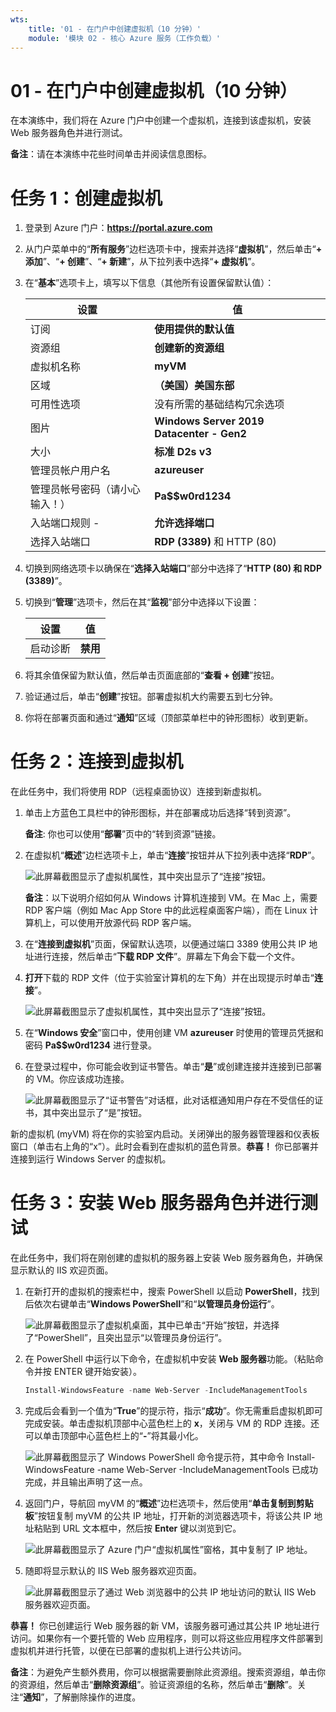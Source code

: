 ```yaml
---
wts:
    title: '01 - 在门户中创建虚拟机（10 分钟）'
    module: '模块 02 - 核心 Azure 服务（工作负载）'
---
```

# 01 - 在门户中创建虚拟机（10 分钟）

在本演练中，我们将在 Azure 门户中创建一个虚拟机，连接到该虚拟机，安装 Web 服务器角色并进行测试。 

**备注**：请在本演练中花些时间单击并阅读信息图标。 

# 任务 1：创建虚拟机 
1. 登录到 Azure 门户：**https://portal.azure.com**

3. 从门户菜单中的“**所有服务**”边栏选项卡中，搜索并选择“**虚拟机**”，然后单击“**+ 添加**”、“**+ 创建**”、“**+ 新建**”，从下拉列表中选择“**+ 虚拟机**”。

4. 在“**基本**”选项卡上，填写以下信息（其他所有设置保留默认值）：

    | 设置 | 值 |
    |  -- | -- |
    | 订阅 | **使用提供的默认值** |
    | 资源组 | **创建新的资源组** |
    | 虚拟机名称 | **myVM** |
    | 区域 | **（美国）美国东部**|
    | 可用性选项 | 没有所需的基础结构冗余选项|
    | 图片 | **Windows Server 2019 Datacenter - Gen2**|
    | 大小 | **标准 D2s v3**|
    | 管理员帐户用户名 | **azureuser** |
    | 管理员帐号密码（请小心输入！） | **Pa$$w0rd1234**|
    | 入站端口规则 - | **允许选择端口**|
    | 选择入站端口 | **RDP (3389)** 和 HTTP (80)| 

5. 切换到网络选项卡以确保在“**选择入站端口**”部分中选择了“**HTTP (80) 和 RDP (3389)**”。

6. 切换到“**管理**”选项卡，然后在其“**监视**”部分中选择以下设置：

    | 设置 | 值 |
    | -- | -- |
    | 启动诊断 | **禁用**|

7. 将其余值保留为默认值，然后单击页面底部的“**查看 + 创建**”按钮。

8. 验证通过后，单击“**创建**”按钮。部署虚拟机大约需要五到七分钟。

9. 你将在部署页面和通过“**通知**”区域（顶部菜单栏中的钟形图标）收到更新。

# 任务 2：连接到虚拟机

在此任务中，我们将使用 RDP（远程桌面协议）连接到新虚拟机。 

1. 单击上方蓝色工具栏中的钟形图标，并在部署成功后选择“转到资源”。 

    **备注**: 你也可以使用“**部署**”页中的“转到资源”链接。 

2. 在虚拟机“**概述**”边栏选项卡上，单击“**连接**”按钮并从下拉列表中选择“**RDP**”。

    ![此屏幕截图显示了虚拟机属性，其中突出显示了“连接”按钮。](../images/0101.png)

    **备注**：以下说明介绍如何从 Windows 计算机连接到 VM。在 Mac 上，需要 RDP 客户端（例如 Mac App Store 中的此远程桌面客户端），而在 Linux 计算机上，可以使用开放源代码 RDP 客户端。

2. 在“**连接到虚拟机**”页面，保留默认选项，以便通过端口 3389 使用公共 IP 地址进行连接，然后单击“**下载 RDP 文件**”。屏幕左下角会下载一个文件。

3. **打开**下载的 RDP 文件（位于实验室计算机的左下角）并在出现提示时单击“**连接**”。 

    ![此屏幕截图显示了虚拟机属性，其中突出显示了“连接”按钮。](../images/0102.png)

4. 在“**Windows 安全**”窗口中，使用创建 VM **azureuser** 时使用的管理员凭据和密码 **Pa$$w0rd1234** 进行登录。 

5. 在登录过程中，你可能会收到证书警告。单击“**是**”或创建连接并连接到已部署的 VM。你应该成功连接。

    ![此屏幕截图显示了“证书警告”对话框，此对话框通知用户存在不受信任的证书，其中突出显示了“是”按钮。](../images/0104.png)

新的虚拟机 (myVM) 将在你的实验室内启动。关闭弹出的服务器管理器和仪表板窗口（单击右上角的“x”）。此时会看到在虚拟机的蓝色背景。**恭喜！** 你已部署并连接到运行 Windows Server 的虚拟机。 

# 任务 3：安装 Web 服务器角色并进行测试

在此任务中，我们将在刚创建的虚拟机的服务器上安装 Web 服务器角色，并确保显示默认的 IIS 欢迎页面。 

1. 在新打开的虚拟机的搜索栏中，搜索 PowerShell 以启动 **PowerShell**，找到后依次右键单击“**Windows PowerShell**”和“**以管理员身份运行**”。

    ![此屏幕截图显示了虚拟机桌面，其中已单击“开始”按钮，并选择了“PowerShell”，且突出显示“以管理员身份运行”。](../images/0105.png)

2. 在 PowerShell 中运行以下命令，在虚拟机中安装 **Web 服务器**功能。（粘贴命令并按 ENTER 键开始安装）。

    ```PowerShell
    Install-WindowsFeature -name Web-Server -IncludeManagementTools
    ```
  
3. 完成后会看到一个值为“**True**”的提示符，指示“**成功**”。你无需重启虚拟机即可完成安装。单击虚拟机顶部中心蓝色栏上的 **x**，关闭与 VM 的 RDP 连接。还可以单击顶部中心蓝色栏上的“**-**”将其最小化。

    ![此屏幕截图显示了 Windows PowerShell 命令提示符，其中命令 Install-WindowsFeature -name Web-Server -IncludeManagementTools 已成功完成，并且输出声明了这一点。](../images/0106.png)

4. 返回门户，导航回 myVM 的“**概述**”边栏选项卡，然后使用“**单击复制到剪贴板**”按钮复制 myVM 的公共 IP 地址，打开新的浏览器选项卡，将该公共 IP 地址粘贴到 URL 文本框中，然后按 **Enter** 键以浏览到它。

    ![此屏幕截图显示了 Azure 门户“虚拟机属性”窗格，其中复制了 IP 地址。](../images/0107.png)

5. 随即将显示默认的 IIS Web 服务器欢迎页面。

    ![此屏幕截图显示了通过 Web 浏览器中的公共 IP 地址访问的默认 IIS Web 服务器欢迎页面。](../images/0108.png)

**恭喜！** 你已创建运行 Web 服务器的新 VM，该服务器可通过其公共 IP 地址进行访问。如果你有一个要托管的 Web 应用程序，则可以将这些应用程序文件部署到虚拟机并进行托管，以便在已部署的虚拟机上进行公共访问。


**备注**：为避免产生额外费用，你可以根据需要删除此资源组。搜索资源组，单击你的资源组，然后单击“**删除资源组**”。验证资源组的名称，然后单击“**删除**”。关注“**通知**”，了解删除操作的进度。
